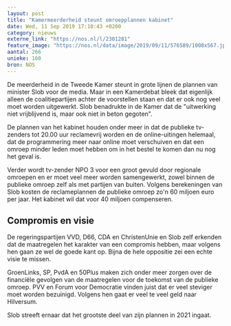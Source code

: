 ```yaml
---
layout: post
title: "Kamermeerderheid steunt omroepplannen kabinet"
date: Wed, 11 Sep 2019 17:10:43 +0200
category: nieuws
externe_link: "https://nos.nl/l/2301281"
feature_image: "https://nos.nl/data/image/2019/09/11/576589/1008x567.jpg"
aantal: 266
unieke: 160
bron: NOS
---
```


<p>De meerderheid in de Tweede Kamer steunt in grote lijnen de plannen van minister Slob voor de media. Maar in een Kamerdebat bleek dat eigenlijk alleen de coalitiepartijen achter de voorstellen staan en dat er ook nog veel moet worden uitgewerkt. Slob benadrukte in de Kamer dat de "uitwerking niet vrijblijvend is, maar ook niet in beton gegoten".</p>
<p>De plannen van het kabinet houden onder meer in dat de publieke tv-zenders tot 20.00 uur reclamevrij worden en de online-uitingen helemaal, dat de programmering meer naar online moet verschuiven en dat een omroep minder leden moet hebben om in het bestel te komen dan nu nog het geval is.</p>
<p>Verder wordt tv-zender NPO 3 voor een groot gevuld door regionale omroepen en er moet veel meer worden samengewerkt, zowel binnen de publieke omroep zelf als met partijen van buiten. Volgens berekeningen van Slob kosten de reclameplannen de publieke omroep zo'n 60 miljoen euro per jaar. Het kabinet wil dat voor 40 miljoen compenseren.</p>
<h2>Compromis en visie</h2>
<p>De regeringspartijen VVD, D66, CDA en ChristenUnie en Slob zelf erkenden dat de maatregelen het karakter van een compromis hebben, maar volgens hen gaan ze wel de goede kant op. Bijna de hele oppositie zei een echte visie te missen.</p>
<p>GroenLinks, SP, PvdA en 50Plus maken zich onder meer zorgen over de financiële gevolgen van de maatregelen voor de toekomst van de publieke omroep. PVV en Forum voor Democratie vinden juist dat er veel steviger moet worden bezuinigd. Volgens hen gaat er veel te veel geld naar Hilversum.</p>
<p>Slob streeft ernaar dat het grootste deel van zijn plannen in 2021 ingaat.</p>
